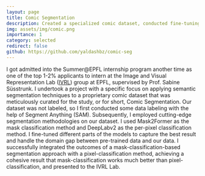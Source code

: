 ```yaml
---
layout: page
title: Comic Segmentation
description: Created a specialized comic dataset, conducted fine-tuning of cutting-edge segmentation methods, and devised strategies to combat data imbalance.
img: assets/img/comic.png
importance: 1
category: selected
redirect: false
github: https://github.com/yaldashbz/comic-seg
---
```


I got admitted into the Summer@EPFL internship program another time as one of the top 1-2\% applicants to intern at the Image and Visual Representation Lab (<a href="https://www.epfl.ch/labs/ivrl/">IVRL</a>) group at EPFL, supervised by Prof. Sabine Süsstrunk. I undertook a project with a specific focus on applying semantic segmentation techniques to a proprietary comic dataset that was meticulously curated for the study, or for short, Comic Segmentation. Our dataset was not labeled, so I first conducted some data labeling with the help of Segment Anything (SAM). Subsequently, I employed cutting-edge segmentation methodologies on our dataset. I used Mask2Former as the mask classification method and DeepLabv2 as the per-pixel classification method. I fine-tuned different parts of the models to capture the best result and handle the domain gap between pre-trained data and our data. I successfully integrated the outcomes of a mask-classification-based segmentation approach with a pixel-classification method, achieving a cohesive result that mask-classification works much better than pixel-classification, and presented to the IVRL Lab.
